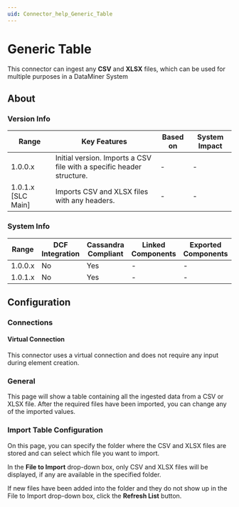 ```yaml
---
uid: Connector_help_Generic_Table
---
```


# Generic Table

This connector can ingest any **CSV** and **XLSX** files, which can be used for multiple purposes in a DataMiner System

## About

### Version Info

| **Range**            | **Key Features**                                                      | **Based on** | **System Impact** |
|----------------------|-----------------------------------------------------------------------|--------------|-------------------|
| 1.0.0.x              | Initial version. Imports a CSV file with a specific header structure. | \-           | \-                |
| 1.0.1.x \[SLC Main\] | Imports CSV and XLSX files with any headers.                          | \-           | \-                |

### System Info

| Range     | DCF Integration     | Cassandra Compliant     | Linked Components     | Exported Components     |
|-----------|---------------------|-------------------------|-----------------------|-------------------------|
| 1.0.0.x   | No                  | Yes                     | \-                    | \-                      |
| 1.0.1.x   | No                  | Yes                     | \-                    | \-                      |

## Configuration

### Connections

#### Virtual Connection

This connector uses a virtual connection and does not require any input during element creation.

### General

This page will show a table containing all the ingested data from a CSV or XLSX file. After the required files have been imported, you can change any of the imported values.

### Import Table Configuration

On this page, you can specify the folder where the CSV and XLSX files are stored and can select which file you want to import.

In the **File to Import** drop-down box, only CSV and XLSX files will be displayed, if any are available in the specified folder.

If new files have been added into the folder and they do not show up in the File to Import drop-down box, click the **Refresh List** button.
